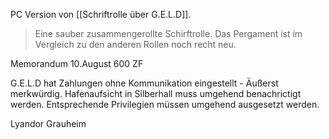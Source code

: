 PC Version von [[Schriftrolle über G.E.L.D]].

> Eine sauber zusammengerollte Schirftrolle. Das Pergament ist im Vergleich zu den anderen Rollen noch recht neu.

Memorandum
10.August 600 ZF

G.E.L.D hat Zahlungen ohne Kommunikation eingestellt - Äußerst merkwürdig. Hafenaufsicht in Silberhall muss umgehend benachrictigt werden. Entsprechende Privilegien müssen umgehend ausgesetzt werden.  

Lyandor Grauheim
